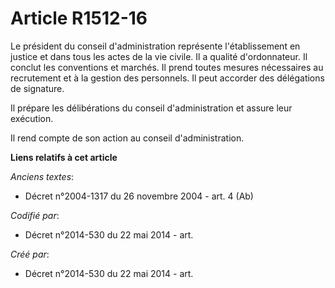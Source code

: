 # Article R1512-16

Le président du conseil d'administration représente l'établissement en justice et dans tous les actes de la vie civile. Il a
qualité d'ordonnateur. Il conclut les conventions et marchés. Il prend toutes mesures nécessaires au recrutement et à la
gestion des personnels. Il peut accorder des délégations de signature.

Il prépare les délibérations du conseil d'administration et assure leur exécution.

Il rend compte de son action au conseil d'administration.

**Liens relatifs à cet article**

_Anciens textes_:

  - Décret n°2004-1317 du 26 novembre 2004 - art. 4 (Ab)

_Codifié par_:

  - Décret n°2014-530 du 22 mai 2014 - art.

_Créé par_:

  - Décret n°2014-530 du 22 mai 2014 - art.
